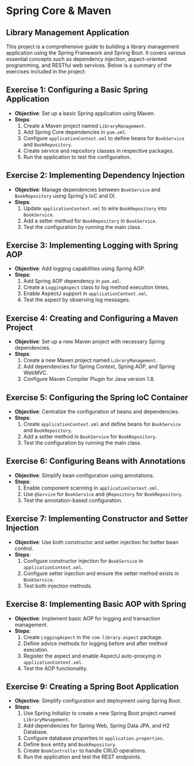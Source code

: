 # Spring Core & Maven
## Library Management Application

This project is a comprehensive guide to building a library management application using the Spring Framework and Spring Boot. It covers various essential concepts such as dependency injection, aspect-oriented programming, and RESTful web services. Below is a summary of the exercises included in the project:

## Exercise 1: Configuring a Basic Spring Application
- **Objective**: Set up a basic Spring application using Maven.
- **Steps**:
  1. Create a Maven project named `LibraryManagement`.
  2. Add Spring Core dependencies in `pom.xml`.
  3. Configure `applicationContext.xml` to define beans for `BookService` and `BookRepository`.
  4. Create service and repository classes in respective packages.
  5. Run the application to test the configuration.

## Exercise 2: Implementing Dependency Injection
- **Objective**: Manage dependencies between `BookService` and `BookRepository` using Spring's IoC and DI.
- **Steps**:
  1. Update `applicationContext.xml` to wire `BookRepository` into `BookService`.
  2. Add a setter method for `BookRepository` in `BookService`.
  3. Test the configuration by running the main class.

## Exercise 3: Implementing Logging with Spring AOP
- **Objective**: Add logging capabilities using Spring AOP.
- **Steps**:
  1. Add Spring AOP dependency in `pom.xml`.
  2. Create a `LoggingAspect` class to log method execution times.
  3. Enable AspectJ support in `applicationContext.xml`.
  4. Test the aspect by observing log messages.

## Exercise 4: Creating and Configuring a Maven Project
- **Objective**: Set up a new Maven project with necessary Spring dependencies.
- **Steps**:
  1. Create a new Maven project named `LibraryManagement`.
  2. Add dependencies for Spring Context, Spring AOP, and Spring WebMVC.
  3. Configure Maven Compiler Plugin for Java version 1.8.

## Exercise 5: Configuring the Spring IoC Container
- **Objective**: Centralize the configuration of beans and dependencies.
- **Steps**:
  1. Create `applicationContext.xml` and define beans for `BookService` and `BookRepository`.
  2. Add a setter method in `BookService` for `BookRepository`.
  3. Test the configuration by running the main class.

## Exercise 6: Configuring Beans with Annotations
- **Objective**: Simplify bean configuration using annotations.
- **Steps**:
  1. Enable component scanning in `applicationContext.xml`.
  2. Use `@Service` for `BookService` and `@Repository` for `BookRepository`.
  3. Test the annotation-based configuration.

## Exercise 7: Implementing Constructor and Setter Injection
- **Objective**: Use both constructor and setter injection for better bean control.
- **Steps**:
  1. Configure constructor injection for `BookService` in `applicationContext.xml`.
  2. Configure setter injection and ensure the setter method exists in `BookService`.
  3. Test both injection methods.

## Exercise 8: Implementing Basic AOP with Spring
- **Objective**: Implement basic AOP for logging and transaction management.
- **Steps**:
  1. Create `LoggingAspect` in the `com.library.aspect` package.
  2. Define advice methods for logging before and after method execution.
  3. Register the aspect and enable AspectJ auto-proxying in `applicationContext.xml`.
  4. Test the AOP functionality.

## Exercise 9: Creating a Spring Boot Application
- **Objective**: Simplify configuration and deployment using Spring Boot.
- **Steps**:
  1. Use Spring Initializr to create a new Spring Boot project named `LibraryManagement`.
  2. Add dependencies for Spring Web, Spring Data JPA, and H2 Database.
  3. Configure database properties in `application.properties`.
  4. Define `Book` entity and `BookRepository`.
  5. Create `BookController` to handle CRUD operations.
  6. Run the application and test the REST endpoints.
